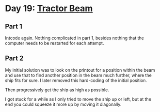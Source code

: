 # Day 19: [Tractor Beam](https://adventofcode.com/2019/day/19)

## Part 1

Intcode again. Nothing complicated in part 1, besides nothing that the computer needs to be restarted for each attempt.

## Part 2

My initial solution was to look on the printout for a position within the beam and use that to find another position in the beam much further, where the ship fits for sure.
I later removed this hard-coding of the initial position.

Then progressively get the ship as high as possible.

I got stuck for a while as I only tried to move the ship up or left, but at the end you could squeeze it more up by moving it diagonally.